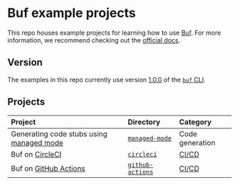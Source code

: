 # Buf example projects

This repo houses example projects for learning how to use [Buf]. For more information, we recommend checking out the [official docs][docs].

## Version

The examples in this repo currently use version [1.0.0][version] of the [`buf` CLI][cli].

## Projects

Project | Directory | Category
:-------|:----------|:--------
Generating code stubs using [managed mode][managed] | [`managed-mode`](./managed-mode/) | Code generation
Buf on [CircleCI] | [`circleci`](./circleci) | [CI/CD][ci]
Buf on [GitHub Actions][actions] | [`github-actions`](./github-actions) | [CI/CD][ci]

[actions]: https://docs.github.com/actions
[buf]: https://buf.build
[ci]: https://docs.buf.build/ci-cd
[circleci]: https://circleci.com
[cli]: https://github.com/bufbuild/buf
[docs]: https://docs.buf.build
[managed]: https://docs.buf.build/generate/managed-mode
[version]: https://github.com/bufbuild/buf/releases/tag/v1.0.0

